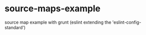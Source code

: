# source-maps-example

source map example with grunt  (eslint extending the 'eslint-config-standard')
